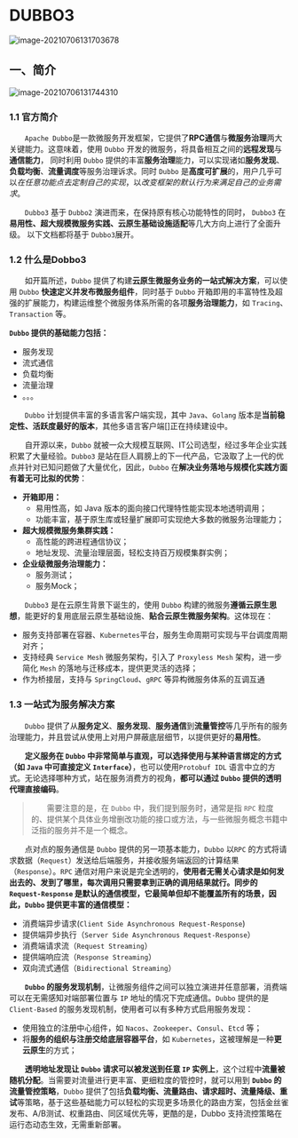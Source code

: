 # DUBBO3

![image-20210706131703678](https://gitee.com/tizo_kingbb/picImg/raw/master/img/20210706131709.png)

## 一、简介

![image-20210706131744310](https://gitee.com/tizo_kingbb/picImg/raw/master/img/20210706131744.png)

### 1.1 官方简介

&emsp;&emsp;`Apache Dubbo`是一款微服务开发框架，它提供了**RPC通信**与**微服务治理**两大关键能力。这意味着，使用 `Dubbo` 开发的微服务，将具备相互之间的**远程发现**与**通信能力**， 同时利用 `Dubbo` 提供的丰富**服务治理**能力，可以实现诸如**服务发现**、**负载均衡**、**流量调度**等服务治理诉求。同时 `Dubbo` 是**高度可扩展**的，用户几乎可以*在任意功能点去定制自己的实现*，以*改变框架的默认行为来满足自己的业务需求*。

&emsp;&emsp;`Dubbo3` 基于 `Dubbo2` 演进而来，在保持原有核心功能特性的同时， `Dubbo3` 在**易用性、超大规模微服务实践、云原生基础设施适配**等几大方向上进行了全面升级。 以下文档都将基于 `Dubbo3`展开。



### 1.2 什么是Dobbo3

&emsp;&emsp;如开篇所述，`Dubbo` 提供了构建**云原生微服务业务的一站式解决方案**，可以使用 `Dubbo` **快速定义并发布微服务组件**，同时基于 `Dubbo` 开箱即用的丰富特性及超强的扩展能力，构建运维整个微服务体系所需的各项**服务治理能力**，如 `Tracing`、`Transaction` 等。

**`Dubbo` 提供的基础能力包括：**

- 服务发现
- 流式通信
- 负载均衡
- 流量治理
- 。。。



&emsp;&emsp;`Dubbo` 计划提供丰富的多语言客户端实现，其中 `Java`、`Golang` 版本是**当前稳定性、活跃度最好的版本**，其他多语言客户端[]正在持续建设中。



&emsp;&emsp;自开源以来，`Dubbo` 就被一众大规模互联网、IT公司选型，经过多年企业实践积累了大量经验。`Dubbo3` 是站在巨人肩膀上的下一代产品，它汲取了上一代的优点并针对已知问题做了大量优化，因此，`Dubbo` 在**解决业务落地与规模化实践方面有着无可比拟的优势**：

- **开箱即用：**
  - 易用性高，如 Java 版本的面向接口代理特性能实现本地透明调用；
  - 功能丰富，基于原生库或轻量扩展即可实现绝大多数的微服务治理能力；
- **超大规模微服务集群实践：**
  - 高性能的跨进程通信协议；
  - 地址发现、流量治理层面，轻松支持百万规模集群实例；
- **企业级微服务治理能力：**
  - 服务测试；
  - 服务Mock；

&emsp;&emsp;`Dubbo3` 是在云原生背景下诞生的，使用 `Dubbo` 构建的微服务**遵循云原生思想**，能更好的复用底层云原生基础设施、**贴合云原生微服务架构**。这体现在：

- 服务支持部署在容器、`Kubernetes`平台，服务生命周期可实现与平台调度周期对齐；
- 支持经典 `Service Mesh` 微服务架构，引入了 `Proxyless Mesh` 架构，进一步简化 `Mesh` 的落地与迁移成本，提供更灵活的选择；
- 作为桥接层，支持与 `SpringCloud`、`gRPC` 等异构微服务体系的互调互通



### 1.3 一站式为服务解决方案

&emsp;&emsp;`Dubbo` 提供了从**服务定义**、**服务发现**、**服务通信**到**流量管控**等几乎所有的服务治理能力，并且尝试从使用上对用户屏蔽底层细节，以提供更好的**易用性**。

&emsp;**&emsp;定义服务在 `Dubbo` 中非常简单与直观，可以选择使用与某种语言绑定的方式（如 `Java` 中可直接定义 `Interface`）**，也可以使用`Protobuf IDL` 语言中立的方式。无论选择哪种方式，站在服务消费方的视角，**都可以通过 `Dubbo` 提供的透明代理直接编码**。

> &emsp;&emsp;需要注意的是，在 `Dubbo` 中，我们提到服务时，通常是指 `RPC` 粒度的、提供某个具体业务增删改功能的接口或方法，与一些微服务概念书籍中泛指的服务并不是一个概念。

&emsp;&emsp;点对点的服务通信是 `Dubbo` 提供的另一项基本能力，`Dubbo` 以`RPC` 的方式将请求数据（`Request`）发送给后端服务，并接收服务端返回的计算结果（`Response`）。`RPC` 通信对用户来说是完全透明的，**使用者无需关心请求是如何发出去的、发到了哪里，每次调用只需要拿到正确的调用结果就行。**同步的 `Request-Response` 是默认的通信模型，它最简单但却不能覆盖所有的场景，因此，**`Dubbo` 提供更丰富的通信模型：**

- 消费端异步请求(`Client Side Asynchronous Request-Response`)
- 提供端异步执行（`Server Side Asynchronous Request-Response`）
- 消费端请求流（`Request Streaming`）
- 提供端响应流（`Response Streaming`）
- 双向流式通信（`Bidirectional Streaming`）



&emsp;&emsp;**`Dubbo` 的服务发现机制**，让微服务组件之间可以独立演进并任意部署，消费端可以在无需感知对端部署位置与 `IP` 地址的情况下完成通信。`Dubbo` 提供的是 `Client-Based` 的服务发现机制，使用者可以有多种方式启用服务发现：

- 使用独立的注册中心组件，如 `Nacos`、`Zookeeper`、`Consul`、`Etcd` 等；
- 将**服务的组织与注册交给底层容器平台**，如 `Kubernetes`，这被理解是一种**更云原生**的方式；



&emsp;&emsp;**透明地址发现让 `Dubbo` 请求可以被发送到任意 `IP` 实例上**，这个过程中**流量被随机分配**。当需要对流量进行更丰富、更细粒度的管控时，就可以用到 **`Dubbo` 的流量管控策略**，`Dubbo` 提供了包括**负载均衡、流量路由、请求超时、流量降级、重试**等策略，基于这些基础能力可以轻松的实现更多场景化的路由方案，包括金丝雀发布、A/B测试、权重路由、同区域优先等，更酷的是，Dubbo 支持流控策略在运行态动态生效，无需重新部署。



